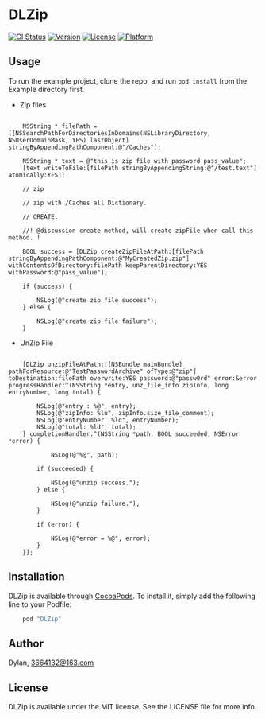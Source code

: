 # DLZip

[![CI Status](http://img.shields.io/travis/Dylan/DLZip.svg?style=flat)](https://travis-ci.org/Dylan/DLZip)
[![Version](https://img.shields.io/cocoapods/v/DLZip.svg?style=flat)](http://cocoapods.org/pods/DLZip)
[![License](https://img.shields.io/cocoapods/l/DLZip.svg?style=flat)](http://cocoapods.org/pods/DLZip)
[![Platform](https://img.shields.io/cocoapods/p/DLZip.svg?style=flat)](http://cocoapods.org/pods/DLZip)

## Usage

To run the example project, clone the repo, and run `pod install` from the Example directory first.

- Zip files 

```objc

    NSString * filePath = [[NSSearchPathForDirectoriesInDomains(NSLibraryDirectory, NSUserDomainMask, YES) lastObject] stringByAppendingPathComponent:@"/Caches"];

    NSString * text = @"this is zip file with password pass_value";
    [text writeToFile:[filePath stringByAppendingString:@"/test.text"] atomically:YES];

    // zip

    // zip with /Caches all Dictionary.

    // CREATE:

    //! @discussion create method, will create zipFile when call this method. !

    BOOL success = [DLZip createZipFileAtPath:[filePath stringByAppendingPathComponent:@"MyCreatedZip.zip"] withContentsOfDirectory:filePath keepParentDirectory:YES withPassword:@"pass_value"];

    if (success) {

        NSLog(@"create zip file success");
    } else {

        NSLog(@"create zip file failure");
    }

```

- UnZip File

```objc

    [DLZip unzipFileAtPath:[[NSBundle mainBundle] pathForResource:@"TestPasswordArchive" ofType:@"zip"] toDestination:filePath overwrite:YES password:@"passw0rd" error:&error progressHandler:^(NSString *entry, unz_file_info zipInfo, long entryNumber, long total) {

        NSLog(@"entry : %@", entry);
        NSLog(@"zipInfo: %lu", zipInfo.size_file_comment);
        NSLog(@"entryNumber: %ld", entryNumber);
        NSLog(@"total: %ld", total);
    } completionHandler:^(NSString *path, BOOL succeeded, NSError *error) {

            NSLog(@"%@", path);

        if (succeeded) {

            NSLog(@"unzip success.");
        } else {

            NSLog(@"unzip failure.");
        }

        if (error) {

            NSLog(@"error = %@", error);
        }
    }];

```

## Installation

DLZip is available through [CocoaPods](http://cocoapods.org). To install
it, simply add the following line to your Podfile:

```ruby
    pod "DLZip"
```

## Author

Dylan, 3664132@163.com

## License

DLZip is available under the MIT license. See the LICENSE file for more info.
